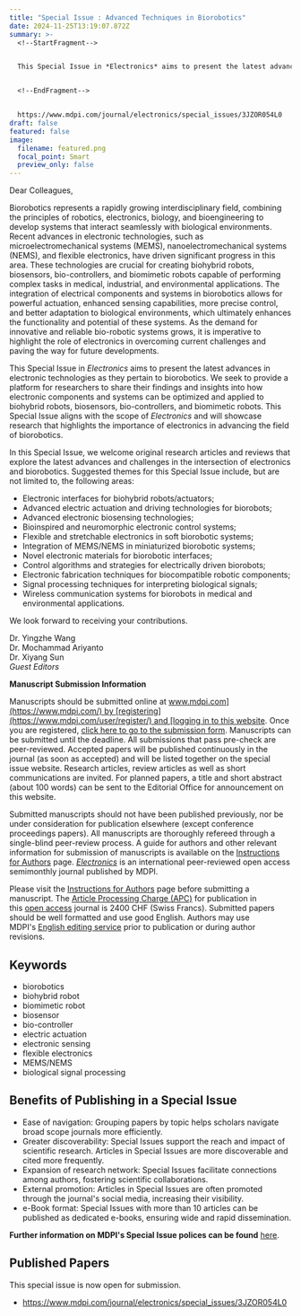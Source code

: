 ```yaml
---
title: "Special Issue : Advanced Techniques in Biorobotics"
date: 2024-11-25T13:19:07.872Z
summary: >-
  <!--StartFragment-->


  This Special Issue in *Electronics* aims to present the latest advances in electronic technologies as they pertain to biorobotics. We seek to provide a platform for researchers to share their findings and insights into how electronic components and systems can be optimized and applied to biohybrid robots, biosensors, bio-controllers, and biomimetic robots. 


  <!--EndFragment-->


  https://www.mdpi.com/journal/electronics/special_issues/3JZOR054L0
draft: false
featured: false
image:
  filename: featured.png
  focal_point: Smart
  preview_only: false
---
```

<!--StartFragment-->

Dear Colleagues,

Biorobotics represents a rapidly growing interdisciplinary field, combining the principles of robotics, electronics, biology, and bioengineering to develop systems that interact seamlessly with biological environments. Recent advances in electronic technologies, such as microelectromechanical systems (MEMS), nanoelectromechanical systems (NEMS), and flexible electronics, have driven significant progress in this area. These technologies are crucial for creating biohybrid robots, biosensors, bio-controllers, and biomimetic robots capable of performing complex tasks in medical, industrial, and environmental applications. The integration of electrical components and systems in biorobotics allows for powerful actuation, enhanced sensing capabilities, more precise control, and better adaptation to biological environments, which ultimately enhances the functionality and potential of these systems. As the demand for innovative and reliable bio-robotic systems grows, it is imperative to highlight the role of electronics in overcoming current challenges and paving the way for future developments.

This Special Issue in *Electronics* aims to present the latest advances in electronic technologies as they pertain to biorobotics. We seek to provide a platform for researchers to share their findings and insights into how electronic components and systems can be optimized and applied to biohybrid robots, biosensors, bio-controllers, and biomimetic robots. This Special Issue aligns with the scope of *Electronics* and will showcase research that highlights the importance of electronics in advancing the field of biorobotics.

In this Special Issue, we welcome original research articles and reviews that explore the latest advances and challenges in the intersection of electronics and biorobotics. Suggested themes for this Special Issue include, but are not limited to, the following areas:

* Electronic interfaces for biohybrid robots/actuators;
* Advanced electric actuation and driving technologies for biorobots;
* Advanced electronic biosensing technologies;
* Bioinspired and neuromorphic electronic control systems;
* Flexible and stretchable electronics in soft biorobotic systems;
* Integration of MEMS/NEMS in miniaturized biorobotic systems;
* Novel electronic materials for biorobotic interfaces;
* Control algorithms and strategies for electrically driven biorobots;
* Electronic fabrication techniques for biocompatible robotic components;
* Signal processing techniques for interpreting biological signals;
* Wireless communication systems for biorobots in medical and environmental applications.

We look forward to receiving your contributions.

Dr. Yingzhe Wang\
Dr. Mochammad Ariyanto\
Dr. Xiyang Sun\
*Guest Editors*

**Manuscript Submission Information**

Manuscripts should be submitted online at [www.mdpi.com](https://www.mdpi.com/) by [registering](https://www.mdpi.com/user/register/) and [logging in to this website](https://www.mdpi.com/user/login/). Once you are registered, [click here to go to the submission form](https://susy.mdpi.com/user/manuscripts/upload/?journal=electronics). Manuscripts can be submitted until the deadline. All submissions that pass pre-check are peer-reviewed. Accepted papers will be published continuously in the journal (as soon as accepted) and will be listed together on the special issue website. Research articles, review articles as well as short communications are invited. For planned papers, a title and short abstract (about 100 words) can be sent to the Editorial Office for announcement on this website.

Submitted manuscripts should not have been published previously, nor be under consideration for publication elsewhere (except conference proceedings papers). All manuscripts are thoroughly refereed through a single-blind peer-review process. A guide for authors and other relevant information for submission of manuscripts is available on the [Instructions for Authors](https://www.mdpi.com/journal/electronics/instructions) page. *[Electronics](https://www.mdpi.com/journal/electronics/)* is an international peer-reviewed open access semimonthly journal published by MDPI.

Please visit the [Instructions for Authors](https://www.mdpi.com/journal/electronics/instructions) page before submitting a manuscript. The [Article Processing Charge (APC)](https://www.mdpi.com/about/apc/) for publication in this [open access](https://www.mdpi.com/about/openaccess/) journal is 2400 CHF (Swiss Francs). Submitted papers should be well formatted and use good English. Authors may use MDPI's [English editing service](https://www.mdpi.com/authors/english) prior to publication or during author revisions.

## [](<>)Keywords

* biorobotics
* biohybrid robot
* biomimetic robot
* biosensor
* bio-controller
* electric actuation
* electronic sensing
* flexible electronics
* MEMS/NEMS
* biological signal processing

## [](<>)Benefits of Publishing in a Special Issue

* Ease of navigation: Grouping papers by topic helps scholars navigate broad scope journals more efficiently.
* Greater discoverability: Special Issues support the reach and impact of scientific research. Articles in Special Issues are more discoverable and cited more frequently.
* Expansion of research network: Special Issues facilitate connections among authors, fostering scientific collaborations.
* External promotion: Articles in Special Issues are often promoted through the journal's social media, increasing their visibility.
* e-Book format: Special Issues with more than 10 articles can be published as dedicated e-books, ensuring wide and rapid dissemination.

**Further information on MDPI's Special Issue polices can be found** [here](https://www.mdpi.com/special_issues_guidelines).

## [](<>)Published Papers

This special issue is now open for submission.

<!--EndFragment-->

* https://www.mdpi.com/journal/electronics/special_issues/3JZOR054L0